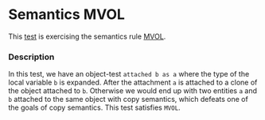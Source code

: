 # Semantics MVOL

This [test](.) is exercising the semantics rule [MVOL](../Readme.md).

### Description

In this test, we have an object-test `attached b as a` where the type of the local variable `b` is expanded. After the attachment `a` is attached to a clone of the object attached to `b`. Otherwise we would end up with two entities `a` and `b` attached to the same object with copy semantics, which defeats one of the goals of copy semantics. This test satisfies `MVOL`.
